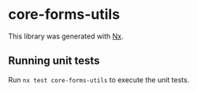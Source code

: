 # core-forms-utils

This library was generated with [Nx](https://nx.dev).

## Running unit tests

Run `nx test core-forms-utils` to execute the unit tests.
